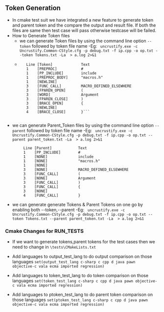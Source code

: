## Token Generation
- In cmake test suit we have integrated a new feature to generate token and parent token and the compare the output and result file. If both the files are same then test case will pass otherwise testcase will be failed.
- How to Generate Token files 
	- we can generate Token files by using the  command line option 
	```--token```
	followed by token file name
-Eg: ``` uncrustify.exe -c Uncrustify.Common-CStyle.cfg -p debug.txt -f ip.cpp -o op.txt --token Tokens.txt -La  > a.log 2>&1```
	- ```
		 Line [Token]             Text
		 1    [PREPROC]           #
		 1    [PP_INCLUDE]        include
		 1    [PREPROC_BODY]      "macros.h"
		 1    [NEWLINE]           
		 3    [FUNC_CALL]         MACRO_DEFINED_ELSEWHERE
		 3    [FPAREN_OPEN]       (
		 3    [WORD]              Argument
		 3    [FPAREN_CLOSE]      )
		 3    [BRACE_OPEN]        {
		 3    [NEWLINE]           
		 4    [BRACE_CLOSE]       }```
		 
- we can generate Parent_Token files by using the  command line option 
	```--parent``` 
		followed by token file name
-Eg: ``` uncrustify.exe -c Uncrustify.Common-CStyle.cfg -p debug.txt -f ip.cpp -o op.txt --parent parent_token.txt -La  > a.log 2>&1```
	```
		 Line [Parent]            Text
		 1    [PP_INCLUDE]        #
		 1    [NONE]              include
		 1    [NONE]              "macros.h"
		 1    [NONE]              
		 3    [NONE]              MACRO_DEFINED_ELSEWHERE
		 3    [FUNC_CALL]         (
		 3    [NONE]              Argument
		 3    [FUNC_CALL]         )
		 3    [FUNC_CALL]         {
		 3    [NONE]              
		 4    [FUNC_CALL]         }
	```
- we can generate generate Tokens & Parent Tokens on one go by enabling both --token,--parent
-Eg: ``` uncrustify.exe -c Uncrustify.Common-CStyle.cfg -p debug.txt -f ip.cpp -o op.txt --token Tokens.txt --parent parent_token.txt -La  > a.log 2>&1```

### Cmake Changes for RUN_TESTS
- If we want to generate tokens,parent tokens for the test cases then we need to change in 
```\tests\CMakeLists.txt```

- Add languages to output_test_lang to do output comparison on those languages
```set(output_test_lang c-sharp c cpp d java pawn objective-c vala ecma imported regression)```

- Add languages to token_test_lang to do token comparison on those languages
```set(token_test_lang c-sharp c cpp d java pawn objective-c vala ecma imported regression)```

- Add languages to ptoken_test_lang to do parent token comparison on those languages
```set(ptoken_test_lang c-sharp c cpp d java pawn objective-c vala ecma imported regression)```
